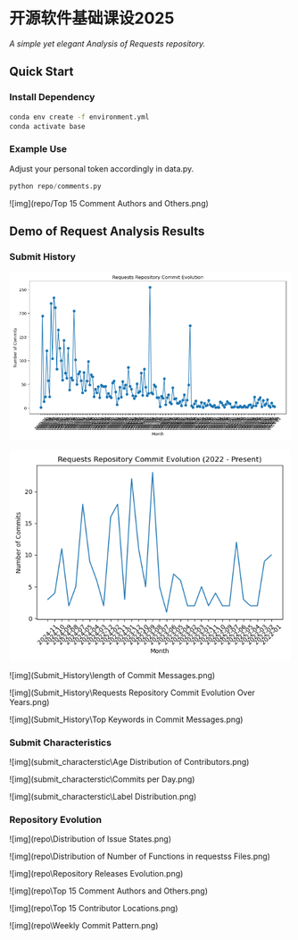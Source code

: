 # 开源软件基础课设2025

*A simple yet elegant Analysis of Requests repository.*

## Quick Start

### Install Dependency

```bash
conda env create -f environment.yml
conda activate base
```

### Example Use

Adjust your personal token accordingly in data.py.

```python
python repo/comments.py
```

![img](repo/Top 15 Comment Authors and Others.png)

## Demo of Request Analysis Results

### Submit History

![img](Submit_History\commit_evolution.png)

![img](Submit_History\commit_evolution_since2022.png)

![img](Submit_History\length of Commit Messages.png)

![img](Submit_History\Requests Repository Commit Evolution Over Years.png)

![img](Submit_History\Top Keywords in Commit Messages.png)

### Submit Characteristics

![img](submit_characterstic\Age Distribution of Contributors.png)

![img](submit_characterstic\Commits per Day.png)

![img](submit_characterstic\Label Distribution.png)

### Repository Evolution

![img](repo\Distribution of Issue States.png)

![img](repo\Distribution of Number of Functions in requestss Files.png)

![img](repo\Repository Releases Evolution.png)

![img](repo\Top 15 Comment Authors and Others.png)

![img](repo\Top 15 Contributor Locations.png)

![img](repo\Weekly Commit Pattern.png)
